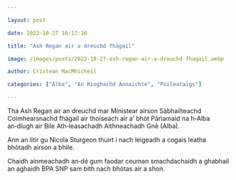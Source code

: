 ```yaml
---

layout: post

date: 2022-10-27 16:17:16

title: "Ash Regan air a dreuchd fhàgail"

image: /images/posts/2022-10-27-ash-regan-air-a-dreuchd-fhagail.webp

author: Crìstean MacMhìcheil

categories: ["Alba", "An Rìoghachd Aonaichte", "Poileataigs"]

---
```


Tha Ash Regan air an dreuchd mar Ministear airson Sàbhailteachd Coimhearsnachd fhàgail air thoiseach air a’ bhòt Pàrlamaid na h‑Alba an‑diugh air Bile Ath‑leasachadh Aithneachadh Gnè (Alba).

Ann an litir gu Nicola Sturgeon thuirt i nach leigeadh a cogais leatha bhòtadh airson a bhile.

Chaidh ainmeachadh an‑dé gum faodar ceuman smachdachaidh a ghabhail an aghaidh BPA SNP sam bith nach bhòtas air a shon.
